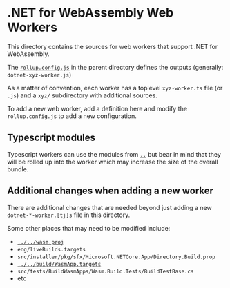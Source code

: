 # .NET for WebAssembly Web Workers

This directory contains the sources for web workers that support .NET for WebAssembly.

The [`rollup.config.js`](../rollup.config.js) in the parent directory
defines the outputs (generally: `dotnet-xyz-worker.js`)

As a matter of convention, each worker has a toplevel `xyz-worker.ts`
file (or `.js`) and a `xyz/` subdirectory with additional sources.

To add a new web worker, add a definition here and modify the
`rollup.config.js` to add a new configuration.

## Typescript modules

Typescript workers can use the modules from [`..`](..) but bear in
mind that they will be rolled up into the worker which may increase
the size of the overall bundle.

## Additional changes when adding a new worker

There are additional changes that are needed beyond just adding a new `dotnet-*-worker.[tj]s` file in this directory.

Some other places that may need to be modified include:
* [`../../wasm.proj`](../../wasm.proj)
* `eng/liveBuilds.targets`
* `src/installer/pkg/sfx/Microsoft.NETCore.App/Directory.Build.prop`
* [`../../build/WasmApp.targets`](../../build/WasmApp.targets)
* `src/tests/BuildWasmApps/Wasm.Build.Tests/BuildTestBase.cs`
* etc

